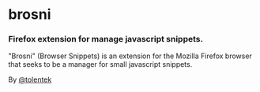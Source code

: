 # brosni
### **Firefox extension for manage javascript snippets.**

"Brosni" (Browser Snippets) is an extension for the Mozilla Firefox browser that seeks to be a manager for small javascript snippets.

By [@tolentek](https://twitter.com/tolentek)
